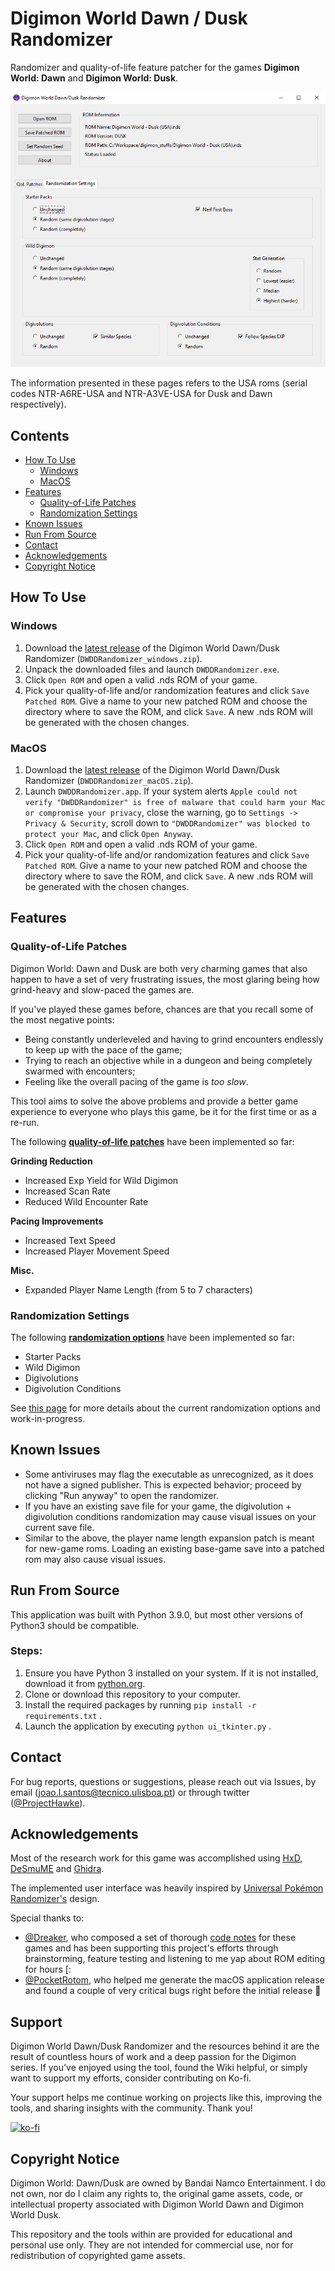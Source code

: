 # Digimon World Dawn / Dusk Randomizer

Randomizer and quality-of-life feature patcher for the games **Digimon World: Dawn** and **Digimon World: Dusk**.

![Digimon World Dawn/Dusk Randomizer](public/randomizer_preview.png)

The information presented in these pages refers to the USA roms (serial codes NTR-A6RE-USA and NTR-A3VE-USA for Dusk and Dawn respectively).

## Contents
- [How To Use](#how-to-use)
    - [Windows](#windows)
    - [MacOS](#macos)
- [Features](#features)
    - [Quality-of-Life Patches](#quality-of-life-patches)
    - [Randomization Settings](#randomization-settings)
- [Known Issues](#known-issues)
- [Run From Source](#run-from-source)
- [Contact](#contact)
- [Acknowledgements](#acknowledgements)
- [Copyright Notice](#copyright-notice)

## How To Use

### Windows

1. Download the [latest release](https://github.com/joaomlsantos/DWDDRandomizer/releases/tag/0.1.0) of the Digimon World Dawn/Dusk Randomizer (`DWDDRandomizer_windows.zip`).
2. Unpack the downloaded files and launch `DWDDRandomizer.exe`.
3. Click `Open ROM` and open a valid .nds ROM of your game.
4. Pick your quality-of-life and/or randomization features and click `Save Patched ROM`. Give a name to your new patched ROM and choose the directory where to save the ROM, and click `Save`. A new .nds ROM will be generated with the chosen changes.

### MacOS

1. Download the [latest release](https://github.com/joaomlsantos/DWDDRandomizer/releases/tag/0.1.0) of the Digimon World Dawn/Dusk Randomizer (`DWDDRandomizer_macOS.zip`).
2. Launch `DWDDRandomizer.app`. If your system alerts `Apple could not verify "DWDDRandomizer" is free of malware that could harm your Mac or compromise your privacy`, close the warning, go to `Settings -> Privacy & Security`, scroll down to `"DWDDRandomizer" was blocked to protect your Mac`, and click `Open Anyway`.
3. Click `Open ROM` and open a valid .nds ROM of your game.
4. Pick your quality-of-life and/or randomization features and click `Save Patched ROM`. Give a name to your new patched ROM and choose the directory where to save the ROM, and click `Save`. A new .nds ROM will be generated with the chosen changes.


## Features

### Quality-of-Life Patches

Digimon World: Dawn and Dusk are both very charming games that also happen to have a set of very frustrating issues, the most glaring being how grind-heavy and slow-paced the games are. 

If you've played these games before, chances are that you recall some of the most negative points:
- Being constantly underleveled and having to grind encounters endlessly to keep up with the pace of the game; 
- Trying to reach an objective while in a dungeon and being completely swarmed with encounters;
- Feeling like the overall pacing of the game is *too slow*.

This tool aims to solve the above problems and provide a better game experience to everyone who plays this game, be it for the first time or as a re-run.

The following [**quality-of-life patches**](https://github.com/joaomlsantos/DWDDRandomizer/wiki/QoL-Patches) have been implemented so far:

**Grinding Reduction**
- Increased Exp Yield for Wild Digimon
- Increased Scan Rate
- Reduced Wild Encounter Rate

**Pacing Improvements**
- Increased Text Speed
- Increased Player Movement Speed

**Misc.**
- Expanded Player Name Length (from 5 to 7 characters)



### Randomization Settings

The following [**randomization options**](https://github.com/joaomlsantos/DWDDRandomizer/wiki/Randomizer-Options) have been implemented so far:
- Starter Packs
- Wild Digimon
- Digivolutions
- Digivolution Conditions

See [this page](https://github.com/joaomlsantos/DWDDRandomizer/wiki/Randomizer-Options#near-future-randomization-features) for more details about the current randomization options and work-in-progress.


## Known Issues

- Some antiviruses may flag the executable as unrecognized, as it does not have a signed publisher. This is expected behavior; proceed by clicking "Run anyway" to open the randomizer.
- If you have an existing save file for your game, the digivolution + digivolution conditions randomization may cause visual issues on your current save file.
- Similar to the above, the player name length expansion patch is meant for new-game roms. Loading an existing base-game save into a patched rom may also cause visual issues.

## Run From Source
This application was built with Python 3.9.0, but most other versions of Python3 should be compatible.

### Steps:

1. Ensure you have Python 3 installed on your system. If it is not installed, download it from [python.org](https://www.python.org/).
2. Clone or download this repository to your computer.
3. Install the required packages by running `pip install -r requirements.txt` .
4. Launch the application by executing `python ui_tkinter.py` .


## Contact

For bug reports, questions or suggestions, please reach out via Issues, by email ([joao.l.santos@tecnico.ulisboa.pt](mailto:joao.l.santos@tecnico.ulisboa.pt)) or through twitter ([@ProjectHawke](https://twitter.com/ProjectHawke)).


## Acknowledgements

Most of the research work for this game was accomplished using [HxD](https://mh-nexus.de/en/hxd/), [DeSmuME](https://desmume.org/) and [Ghidra](https://ghidra-sre.org/).

The implemented user interface was heavily inspired by [Universal Pokémon Randomizer's](https://github.com/Ajarmar/universal-pokemon-randomizer-zx) design.

Special thanks to:

- [@Dreaker](https://github.com/Dreaker75), who composed a set of thorough [code notes](https://retroachievements.org/codenotes.php?g=16152) for these games and has been supporting this project's efforts through brainstorming, feature testing and listening to me yap about ROM editing for hours [:
- [@PocketRotom](https://github.com/PocketRotom), who helped me generate the macOS application release and found a couple of very critical bugs right before the initial release 🙏



## Support

Digimon World Dawn/Dusk Randomizer and the resources behind it are the result of countless hours of work and a deep passion for the Digimon series. If you’ve enjoyed using the tool, found the Wiki helpful, or simply want to support my efforts, consider contributing on Ko-fi.

Your support helps me continue working on projects like this, improving the tools, and sharing insights with the community. Thank you!

[![ko-fi](https://ko-fi.com/img/githubbutton_sm.svg)](https://ko-fi.com/H2H719A6O9)



## Copyright Notice
Digimon World: Dawn/Dusk are owned by Bandai Namco Entertainment. I do not own, nor do I claim any rights to, the original game assets, code, or intellectual property associated with Digimon World Dawn and Digimon World Dusk. 

This repository and the tools within are provided for educational and personal use only. They are not intended for commercial use, nor for redistribution of copyrighted game assets.
